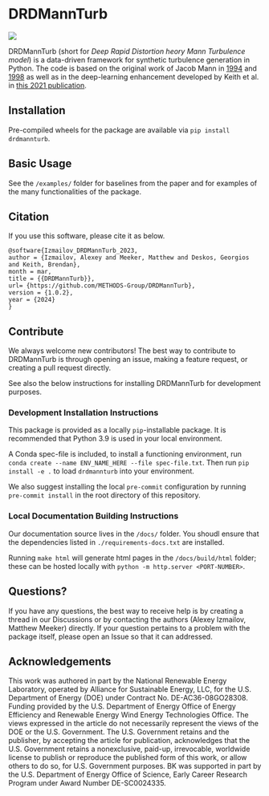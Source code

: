 # DRDMannTurb

![](https://github.com/METHODS-Group/DRDMannTurb/assets/74629347/604fcde9-41e1-4671-8c10-b1493cadfa88)

DRDMannTurb (short for *Deep Rapid Distortion heory Mann Turbulence model*) is a data-driven framework
for synthetic turbulence generation in Python.
The code is based on the original work of Jacob Mann in [1994](https://doi.org/10.1017/S0022112094001886) and [1998](https://doi.org/10.1016/S0266-8920(97)00036-2)
as well as in the deep-learning enhancement developed by Keith et al. in [this 2021 publication](https://arxiv.org/pdf/2107.11046.pdf). 

## Installation 

Pre-compiled wheels for the package are available via ``pip install drdmannturb``. 

## Basic Usage

See the ``/examples/`` folder for baselines from the paper and for examples of the many functionalities of the package.


## Citation 

If you use this software, please cite it as below.

```
@software{Izmailov_DRDMannTurb_2023,
author = {Izmailov, Alexey and Meeker, Matthew and Deskos, Georgios and Keith, Brendan},
month = mar,
title = {{DRDMannTurb}},
url= {https://github.com/METHODS-Group/DRDMannTurb}, 
version = {1.0.2},
year = {2024}
}
```

## Contribute

We always welcome new contributors! The best way to contribute to DRDMannTurb is through opening an issue, making a feature request, or creating a pull request directly.

See also the below instructions for installing DRDMannTurb for development purposes.

### Development Installation Instructions 

This package is provided as a locally ``pip``-installable package. It is recommended that Python 3.9 is used in your local environment. 

A Conda spec-file is included, to install a functioning environment, run ``conda create --name ENV_NAME_HERE --file spec-file.txt``. Then run ``pip install -e .`` to load ``drdmannturb`` into your environment. 

We also suggest installing the local ``pre-commit`` configuration by running ``pre-commit install`` in the root directory of this repository. 

### Local Documentation Building Instructions 

Our documentation source lives in the ``/docs/`` folder. You shoudl ensure that the dependencies listed in ``./requirements-docs.txt`` are installed.

Running ``make html`` will generate html pages in the ``/docs/build/html`` folder; these can be hosted locally with ``python -m http.server <PORT-NUMBER>``.

## Questions?

If you have any questions, the best way to receive help is by creating a thread in our Discussions or by contacting the authors (Alexey Izmailov, Matthew Meeker) directly. If your question pertains to a problem with the package itself, please open an Issue so that it can addressed.


## Acknowledgements

This work was authored in part by the National Renewable Energy Laboratory, operated by Alliance for Sustainable Energy, LLC, for the U.S. Department of Energy (DOE) under Contract No. DE-AC36-08GO28308. Funding provided by the U.S. Department of Energy Office of Energy Efficiency and Renewable Energy Wind Energy Technologies Office. The views expressed in the article do not necessarily represent the views of the DOE or the U.S. Government. The U.S. Government retains and the publisher, by accepting the article for publication, acknowledges that the U.S. Government retains a nonexclusive, paid-up, irrevocable, worldwide license to publish or reproduce the published form of this work, or allow others to do so, for U.S. Government purposes. BK was supported in part by the U.S. Department of Energy Office of Science, Early Career Research Program under Award Number DE-SC0024335.